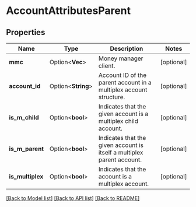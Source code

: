 # AccountAttributesParent

## Properties

Name | Type | Description | Notes
------------ | ------------- | ------------- | -------------
**mmc** | Option<**Vec<String>**> | Money manager client. | [optional]
**account_id** | Option<**String**> | Account ID of the parent account in a multiplex account structure. | [optional]
**is_m_child** | Option<**bool**> | Indicates that the given account is a multiplex child account. | [optional]
**is_m_parent** | Option<**bool**> | Indicates that the given account is itself a multiplex parent account. | [optional]
**is_multiplex** | Option<**bool**> | Indicates that the account is a multiplex account. | [optional]

[[Back to Model list]](../README.md#documentation-for-models) [[Back to API list]](../README.md#documentation-for-api-endpoints) [[Back to README]](../README.md)
